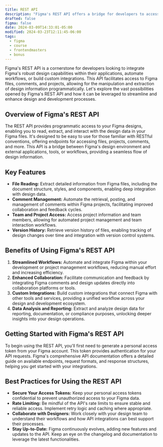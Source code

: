 ```yaml
---
title: REST API
description: "Figma's REST API offers a bridge for developers to access and manipulate design data, enabling automation, enhanced collaboration, and the creation of custom integrations to streamline design and development processes."
drafted: false
figma: false
date: 2024-03-09T14:33:01-05:00
modified: 2024-03-23T12:11:45-06:00
tags:
  - figma
  - course
  - frontendmasters
  - bonus
---
```


Figma's REST API is a cornerstone for developers looking to integrate Figma's robust design capabilities within their applications, automate workflows, or build custom integrations. This API facilitates access to Figma files, comments, and projects, allowing for the manipulation and extraction of design information programmatically. Let's explore the vast possibilities opened by Figma's REST API and how it can be leveraged to streamline and enhance design and development processes.

## Overview of Figma's REST API

The REST API provides programmatic access to your Figma designs, enabling you to read, extract, and interact with the design data in your Figma files. It's designed to be easy to use for those familiar with RESTful conventions, offering endpoints for accessing files, projects, comments, and more. This API is a bridge between Figma's design environment and external applications, tools, or workflows, providing a seamless flow of design information.

## Key Features

- **File Reading:** Extract detailed information from Figma files, including the document structure, styles, and components, enabling deep integration with design data.
- **Comment Management:** Automate the retrieval, posting, and management of comments within Figma projects, facilitating improved collaboration and feedback cycles.
- **Team and Project Access:** Access project information and team members, allowing for automated project management and team interaction workflows.
- **Version History:** Retrieve version history of files, enabling tracking of design changes over time and integration with version control systems.

## Benefits of Using Figma's REST API

1. **Streamlined Workflows:** Automate and integrate Figma within your development or project management workflows, reducing manual effort and increasing efficiency.
2. **Enhanced Collaboration:** Facilitate communication and feedback by integrating Figma comments and design updates directly into collaboration platforms or tools.
3. **Custom Integrations:** Build custom integrations that connect Figma with other tools and services, providing a unified workflow across your design and development ecosystem.
4. **Data Analysis and Reporting:** Extract and analyze design data for reporting, documentation, or compliance purposes, unlocking deeper insights into your design operations.

## Getting Started with Figma's REST API

To begin using the REST API, you'll first need to generate a personal access token from your Figma account. This token provides authentication for your API requests. Figma's comprehensive API documentation offers a detailed guide on available endpoints, request formats, and response structures, helping you get started with your integrations.

## Best Practices for Using the REST API

- **Secure Your Access Tokens:** Keep your personal access tokens confidential to prevent unauthorized access to your Figma data.
- **Rate Limiting:** Be mindful of the API's rate limits to ensure stable and reliable access. Implement retry logic and caching where appropriate.
- **Collaborate with Designers:** Work closely with your design team to understand their workflows and how API integrations can best support their processes.
- **Stay Up-to-Date:** Figma continuously evolves, adding new features and updates to the API. Keep an eye on the changelog and documentation to leverage the latest functionalities.
